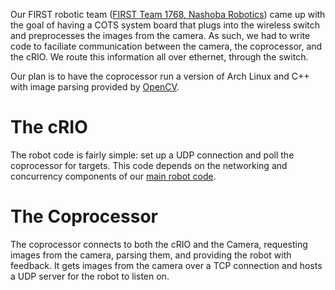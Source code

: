 Our FIRST robotic team ([FIRST Team 1768, Nashoba Robotics](http://www.nashobarobotics.org)) came up with the goal of having a COTS system board that plugs into the wireless switch and preprocesses the images from the camera. As such, we had to write code to faciliate communication between the camera, the coprocessor, and the cRIO. We route this information all over ethernet, through the switch.

Our plan is to have the coprocessor run a version of Arch Linux and C++ with image parsing provided by [OpenCV](http://opencv.willowgarage.com/wiki/).

The cRIO
========

The robot code is fairly simple: set up a UDP connection and poll the coprocessor for targets. This code depends on the networking and concurrency components of our [main robot code](https://github.com/Nashoba-Robotics/Nashoba-Robotics2013).

The Coprocessor
===============

The coprocessor connects to both the cRIO and the Camera, requesting images from the camera, parsing them, and providing the robot with feedback. It gets images from the camera over a TCP connection and hosts a UDP server for the robot to listen on.
